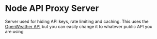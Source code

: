 # Node API Proxy Server

Server used for hiding API keys, rate limiting and caching. This uses the [OpenWeather API](https://openweathermap.org/api) but you can easily change it to whatever public API you are using


